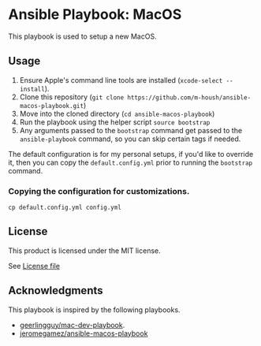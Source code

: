 # Ansible Playbook: MacOS

This playbook is used to setup a new MacOS.

## Usage

1. Ensure Apple's command line tools are installed (`xcode-select --install`).
1. Clone this repository
   (`git clone https://github.com/m-housh/ansible-macos-playbook.git`)
1. Move into the cloned directory (`cd ansible-macos-playbook`)
1. Run the playbook using the helper script `source bootstrap`
1. Any arguments passed to the `bootstrap` command get passed to the
   `ansible-playbook` command, so you can skip certain tags if needed.

The default configuration is for my personal setups, if you'd like to override
it, then you can copy the `default.config.yml` prior to running the `bootstrap`
command.

### Copying the configuration for customizations.

`cp default.config.yml config.yml`

## License

This product is licensed under the MIT license.

See [License file](https://github.com/m-housh/ansible-macos-playbook/LICENSE)

## Acknowledgments

This playbook is inspired by the following playbooks.

- [geerlingguy/mac-dev-playbook](https://github.com/geerlingguy/mac-dev-playbook/tree/master).
- [jeromegamez/ansible-macos-playbook](https://github.com/jeromegamez/ansible-macos-playbook/)
